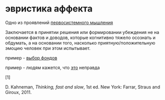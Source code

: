 # эвристика аффекта
Одно из проявлений [первосистемного мышления](%D0%9F%D0%B5%D1%80%D0%B2%D0%BE%D1%81%D0%B8%D1%81%D1%82%D0%B5%D0%BC%D0%BD%D0%BE%D0%B5%20%D0%BC%D1%8B%D1%88%D0%BB%D0%B5%D0%BD%D0%B8%D0%B5)

Заключается в принятии решения или формировании убеждения не на основании фактов и доводов, которые когнитивно тяжело осознать и обдумать, а на основании того, насколько приятную/положительную эмоцию человек при этом испытывает.

пример - [выбор фондов](%D1%8D%D1%84%D1%84%D0%B5%D0%BA%D1%82%D0%B8%D0%B2%D0%BD%D1%8B%D0%B9%20%D0%B0%D0%BB%D1%8C%D1%82%D1%80%D1%83%D0%B8%D0%B7%D0%BC)

пример - людям кажется, что [это](1b5a) неправда

\[1\]

D. Kahneman, _Thinking, fast and slow_, 1st ed. New York: Farrar, Straus and Giroux, 2011.